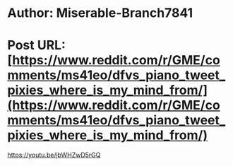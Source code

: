 # Author: Miserable-Branch7841
# Post URL: [https://www.reddit.com/r/GME/comments/ms41eo/dfvs_piano_tweet_pixies_where_is_my_mind_from/](https://www.reddit.com/r/GME/comments/ms41eo/dfvs_piano_tweet_pixies_where_is_my_mind_from/)


https://youtu.be/jbWHZwD5rGQ